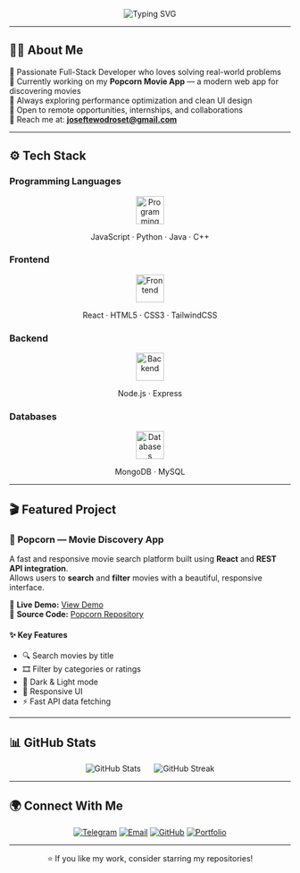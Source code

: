 <!-- Typing SVG Header -->
<p align="center">
  <img src="https://readme-typing-svg.herokuapp.com?font=Fira+Code&weight=500&size=28&pause=1000&color=2E8B57&width=900&lines=🚀+Full-Stack+Developer+|+React+•+Node.js+•+MongoDB;🎬+Popcorn+Project+|+Movie+Search+and+Filter+App" alt="Typing SVG" />
</p>

---

## 👨‍💻 About Me

🎯 Passionate Full-Stack Developer who loves solving real-world problems  
🌱 Currently working on my **Popcorn Movie App** — a modern web app for discovering movies  
🚀 Always exploring performance optimization and clean UI design  
📌 Open to remote opportunities, internships, and collaborations  
📧 Reach me at: **[joseftewodroset@gmail.com](mailto:joseftewodroset@gmail.com)**  

---

## ⚙️ Tech Stack

### Programming Languages
<p align="center">
  <img src="https://skillicons.dev/icons?i=js,python,java,cpp" alt="Programming Languages" width="50" height="50"/>
</p>
<p align="center">
  JavaScript · Python · Java · C++
</p>

### Frontend
<p align="center">
  <img src="https://skillicons.dev/icons?i=react,html,css,tailwind" alt="Frontend" width="50" height="50"/>
</p>
<p align="center">
  React · HTML5 · CSS3 · TailwindCSS
</p>

### Backend
<p align="center">
  <img src="https://skillicons.dev/icons?i=nodejs,express" alt="Backend" width="50" height="50"/>
</p>
<p align="center">
  Node.js · Express
</p>

### Databases
<p align="center">
  <img src="https://skillicons.dev/icons?i=mongodb,mysql" alt="Databases" width="50" height="50"/>
</p>
<p align="center">
  MongoDB · MySQL
</p>

---

## 🎬 Featured Project

### 🍿 Popcorn — Movie Discovery App

A fast and responsive movie search platform built using **React** and **REST API integration**.  
Allows users to **search** and **filter** movies with a beautiful, responsive interface.

🔗 **Live Demo:** [View Demo](https://your-demo-link-here.com)  
📂 **Source Code:** [Popcorn Repository](https://github.com/JosefTewodros12/popcorn-project)

#### ✨ Key Features
- 🔍 Search movies by title  
- 🎞️ Filter by categories or ratings  
- 🌙 Dark & Light mode  
- 📱 Responsive UI  
- ⚡ Fast API data fetching  

---

## 📊 GitHub Stats

<p align="center">
  <img src="https://github-readme-stats.vercel.app/api?username=JosefTewodros12&show_icons=true&theme=radical&hide_border=true&count_private=true&width=320" alt="GitHub Stats" style="display:inline-block; margin-right:10px;" />
  <img src="https://github-readme-streak-stats.herokuapp.com/?user=JosefTewodros12&theme=radical&hide_border=true&width=320" alt="GitHub Streak" style="display:inline-block; margin-left:10px;" />
</p>

---

## 🌍 Connect With Me

<p align="center">
  <a href="https://t.me/YOUR_TELEGRAM_USERNAME"><img src="https://img.shields.io/badge/Telegram-2CA5E0?style=for-the-badge&logo=telegram&logoColor=white" alt="Telegram" /></a>
  <a href="mailto:joseftewodroset@gmail.com"><img src="https://img.shields.io/badge/Email-D14836?style=for-the-badge&logo=gmail&logoColor=white" alt="Email" /></a>
  <a href="https://github.com/JosefTewodros12"><img src="https://img.shields.io/badge/GitHub-171515?style=for-the-badge&logo=github&logoColor=white" alt="GitHub" /></a>
  <a href="https://your-portfolio-link.com"><img src="https://img.shields.io/badge/Portfolio-0A66C2?style=for-the-badge&logo=visual-studio-code&logoColor=white" alt="Portfolio" /></a>
</p>

---

<p align="center">
⭐ If you like my work, consider starring my repositories!<br/>
</p>
